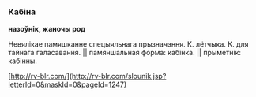 ### Кабіна
**назоўнік, жаночы род**

Невялікае памяшканне спецыяльнага прызначэння. К. лётчыка. К. для тайнага галасавання. || памяншальная форма: кабінка. || прыметнік: кабінны.

<a rel="author">[http://rv-blr.com/](http://rv-blr.com/slounik.jsp?letterId=0&maskId=0&pageId=1247)</a>
